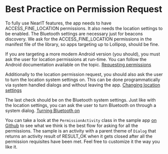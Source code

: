 # Best Practice on Permission Request

To fully use NearIT features, the app needs to have ACCESS_FINE_LOCATION permissions. It also needs the location settings to be enabled. The Bluetooth settings are necessary just for beacons discovery. We ask for the ACCESS_FINE_LOCATION permissions in the manifest file of the library, so apps targeting up to Lollipop, should be fine.

If you are targeting a more modern Android version (you should), you must ask the user for location permissions at run-time. You can follow the Android documentation available on the topic.
[Requesting permissions](https://developer.android.com/training/permissions/requesting.html)

Additionally to the location permission request, you should also ask the user to turn the location system settings on. This can be done programmatically via system handled dialogs and without leaving the app.
[Changing location settings](https://developer.android.com/training/location/change-location-settings.html)

The last check should be on the Bluetooth system settings. Just like with the location settings, you can ask the user to turn Bluetooth on through a system dialog.
[Turning Bluetooth on](https://developer.android.com/guide/topics/connectivity/bluetooth.html#SettingUp)

You can take a look at the `PermissionActivity` class in the sample app [on Github](https://github.com/nearit/Android-SDK/blob/master/sample/src/main/java/com/nearit/sample/PermissionsActivity.java) to see what we think is the best flow for asking for all the permissions. The sample is an activity with a parent theme of `Dialog` that returns an activity result of RESULT_OK when it gets closed after all the permission requisites have been met. Feel free to customize it the way you like it.